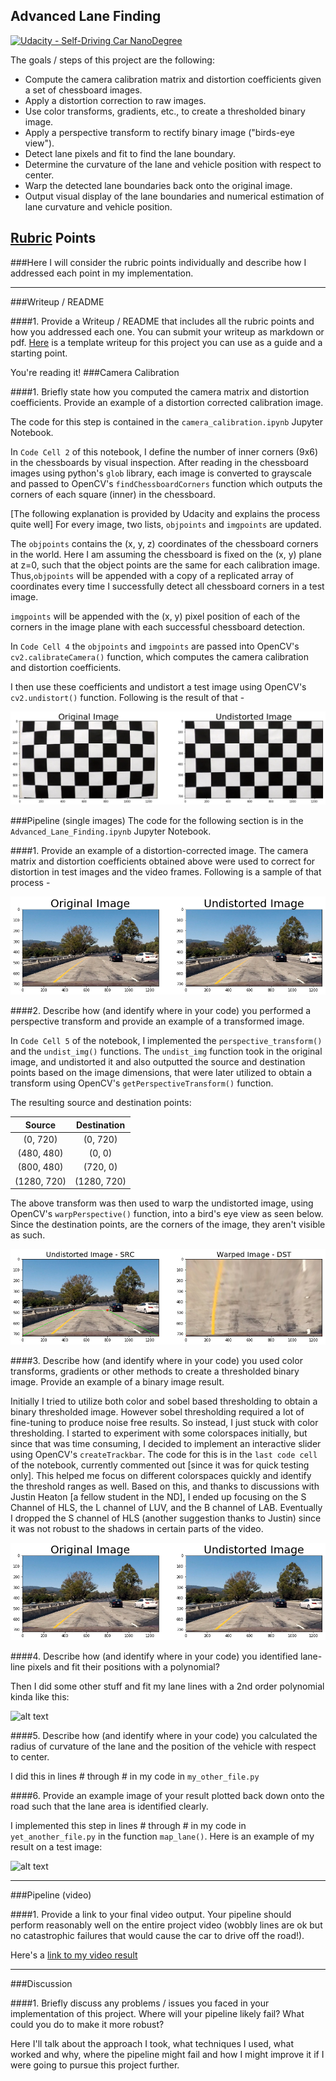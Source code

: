 ## Advanced Lane Finding
[![Udacity - Self-Driving Car NanoDegree](https://s3.amazonaws.com/udacity-sdc/github/shield-carnd.svg)](http://www.udacity.com/drive)

The goals / steps of this project are the following:

* Compute the camera calibration matrix and distortion coefficients given a set of chessboard images.
* Apply a distortion correction to raw images.
* Use color transforms, gradients, etc., to create a thresholded binary image.
* Apply a perspective transform to rectify binary image ("birds-eye view").
* Detect lane pixels and fit to find the lane boundary.
* Determine the curvature of the lane and vehicle position with respect to center.
* Warp the detected lane boundaries back onto the original image.
* Output visual display of the lane boundaries and numerical estimation of lane curvature and vehicle position.

[//]: # (Image References)

[image1]: ./output_images/undist_calib_image.png "Undistorted"
[image2]: ./output_images/test1.png "Road Original"
[image3]: ./output_images/undist_test_image.png "Road Undistorted"
[image4]: ./output_images/persp_transform.png "Warp Example"
[image5]: ./examples/color_fit_lines.jpg "Fit Visual"
[image6]: ./examples/example_output.jpg "Output"
[video1]: ./project_video.mp4 "Video"

## [Rubric](https://review.udacity.com/#!/rubrics/571/view) Points
###Here I will consider the rubric points individually and describe how I addressed each point in my implementation.  

---
###Writeup / README

####1. Provide a Writeup / README that includes all the rubric points and how you addressed each one.  You can submit your writeup as markdown or pdf.  [Here](https://github.com/udacity/CarND-Advanced-Lane-Lines/blob/master/writeup_template.md) is a template writeup for this project you can use as a guide and a starting point.  

You're reading it!
###Camera Calibration

####1. Briefly state how you computed the camera matrix and distortion coefficients. Provide an example of a distortion corrected calibration image.

The code for this step is contained in the `camera_calibration.ipynb` Jupyter Notebook.  

In `Code Cell 2` of this notebook, I define the number of inner corners (9x6) in the chessboards by visual inspection. After reading in the chessboard images using python's `glob`
library, each image is converted to grayscale and passed to OpenCV's `findChessboardCorners` function which outputs the corners of each square (inner) in the chessboard.

[The following explanation is provided by Udacity and explains the process quite well]
For every image, two lists, `objpoints` and `imgpoints` are updated. 

The `objpoints` contains the (x, y, z) coordinates of the chessboard corners in the world. 
Here I am assuming the chessboard is fixed on the (x, y) plane at z=0, such that the object points are the same for each calibration image.  
Thus,`objpoints` will be appended with a copy of a replicated array of coordinates every time I successfully detect all chessboard corners in a test image.  

`imgpoints` will be appended with the (x, y) pixel position of each of the corners in the image plane with each successful chessboard detection.  

In `Code Cell 4` the `objpoints` and `imgpoints` are passed into OpenCV's `cv2.calibrateCamera()` function, which computes the camera calibration and distortion coefficients.

I then use these coefficients and undistort a test image using OpenCV's `cv2.undistort()` function. Following is the result of that - 

![alt text][image1]

###Pipeline (single images)
The code for the following section is in the `Advanced_Lane_Finding.ipynb` Jupyter Notebook.

####1. Provide an example of a distortion-corrected image.
The camera matrix and distortion coefficients obtained above were used to correct for distortion in test images and the video frames. Following is a sample of that process -

![alt text][image3]

####2. Describe how (and identify where in your code) you performed a perspective transform and provide an example of a transformed image.

In `Code Cell 5` of the notebook, I implemented the `perspective_transform()` and the `undist_img()` functions. The `undist_img` function took in the original image, and undistorted it
and also outputted the source and destination points based on the image dimensions, that were later utilized to obtain a transform using OpenCV's `getPerspectiveTransform()` function.

The resulting source and destination points:

| Source        | Destination   | 
|:-------------:|:-------------:| 
| (0, 720)      | (0, 720)      | 
| (480, 480)    | (0, 0)      	|
| (800, 480)    | (720, 0)      |
| (1280, 720)   | (1280, 720)   |

The above transform was then used to warp the undistorted image, using OpenCV's `warpPerspective()` function, into a bird's eye view as seen below. Since the destination points, are
the corners of the image, they aren't visible as such.

![alt text][image4]

####3. Describe how (and identify where in your code) you used color transforms, gradients or other methods to create a thresholded binary image.  Provide an example of a binary image result.

Initially I tried to utilize both color and sobel based thresholding to obtain a binary thresholded image. However sobel thresholding required a lot of fine-tuning to produce noise
free results. So instead, I just stuck with color thresholding. I started to experiment with some colorspaces initially, but since that was time consuming, I decided to implement an 
interactive slider using OpenCV's `createTrackbar`. The code for this is in the `last code cell` of the notebook, currently commented out [since it was for quick testing only]. 
This helped me focus on different colorspaces quickly and identify the threshold ranges as well. Based on this, and thanks to discussions with Justin Heaton [a fellow student in the ND], I ended up
focusing on the S Channel of HLS, the L channel of LUV, and the B channel of LAB. Eventually I dropped the S channel of HLS (another suggestion thanks to Justin) since it was not robust
to the shadows in certain parts of the video.


![alt text][image3]



####4. Describe how (and identify where in your code) you identified lane-line pixels and fit their positions with a polynomial?

Then I did some other stuff and fit my lane lines with a 2nd order polynomial kinda like this:

![alt text][image5]

####5. Describe how (and identify where in your code) you calculated the radius of curvature of the lane and the position of the vehicle with respect to center.

I did this in lines # through # in my code in `my_other_file.py`

####6. Provide an example image of your result plotted back down onto the road such that the lane area is identified clearly.

I implemented this step in lines # through # in my code in `yet_another_file.py` in the function `map_lane()`.  Here is an example of my result on a test image:

![alt text][image6]

---

###Pipeline (video)

####1. Provide a link to your final video output.  Your pipeline should perform reasonably well on the entire project video (wobbly lines are ok but no catastrophic failures that would cause the car to drive off the road!).

Here's a [link to my video result](./project_video.mp4)

---

###Discussion

####1. Briefly discuss any problems / issues you faced in your implementation of this project.  Where will your pipeline likely fail?  What could you do to make it more robust?

Here I'll talk about the approach I took, what techniques I used, what worked and why, where the pipeline might fail and how I might improve it if I were going to pursue this project further.  

